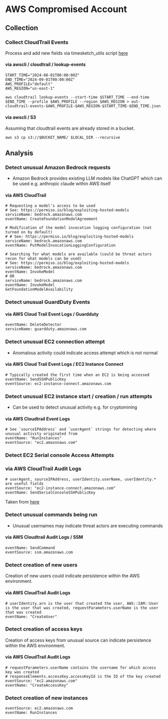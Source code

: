 # AWS Compromised Account

## Collection

### Collect CloudTrail Events

Process and add new fields via timesketch_utils script [here](../gcp_compromised_pod/timesketch_utils)

#### via awscli / cloudtrail / lookup-events

```
START_TIME="2024-08-01T00:00:00Z"
END_TIME="2024-09-01T00:00:00Z"
AWS_PROFILE="default"
AWS_REGION="us-east-1"

aws cloudtrail lookup-events --start-time $START_TIME --end-time $END_TIME --profile $AWS_PROFILE --region $AWS_REGION > out-cloudtrail-events-$AWS_PROFILE-$AWS_REGION-$START_TIME-$END_TIME.json
```

#### via awscli / S3 

Assuming that cloudtrail events are already stored in a bucket.

```
aws s3 cp s3://$BUCKET_NAME/ $LOCAL_DIR --recursive
```

## Analysis

### Detect unusual Amazon Bedrock requests

- Amazon Bedrock provides existing LLM models like ChatGPT which can be used e.g. anthropic claude within AWS itself

#### via AWS CloudTrail

```
# Requesting a model's access to be used
# See: https://permiso.io/blog/exploiting-hosted-models
serviceName: bedrock.amazonaws.com
eventName: CreateFoundationModelAgreement

# Modification of the model invocation logging configuration (not turned on by default)
# # See: https://permiso.io/blog/exploiting-hosted-models
serviceName: bedrock.amazonaws.com
eventName: PutModelInvocationLoggingConfiguration

# Searching for what models are available (could be threat actors recon for what models can be used)
# See: https://permiso.io/blog/exploiting-hosted-models
serviceName: bedrock.amazonaws.com
eventName: InvokeModel
# OR 
serviceName: bedrock.amazonaws.com
eventName: InvokeModel
GetFoundationModelAvailability
```

### Detect unusual GuardDuty Events

#### via AWS Cloud Trail Event Logs / Guardduty

```
eventName: DeleteDetector
serviceName: guardduty.amazonaws.com
```

### Detect unusual EC2 connection attempt

- Anomalous activity could indicate access attempt which is not normal
  
#### via AWS Cloud Trail Event Logs / EC2 Instance Connect

```
# Typically created the first time when an EC2 is being accessed
eventName: SendSSHPublicKey
eventSource: ec2-instance-connect.amazonaws.com
```

### Detect unusual EC2 instance start / creation / run attempts

- Can be used to detect unusual activity e.g. for cryptomining
  
#### via AWS Cloudtrail Event Logs

```
# See `sourceIPAddress` and `userAgent` strings for detecting where unusual activity originated from
eventName: "RunInstances"
eventSource: "ec2.amazonaws.com"
```

### Detect EC2 Serial console Access Attempts

### via AWS CloudTrail Audit Logs

```
# userAgent, sourceIPAddress, userIdentity.userName, userIdentity.* are useful fields 
eventSource: "ec2-instance-connect.amazonaws.com"
eventName: SendSerialConsoleSSHPublicKey
```

Taken from [here](https://unit42.paloaltonetworks.com/cloud-virtual-machine-attack-vectors/)

### Detect unusual commands being run

- Unusual usernames may indicate threat actors are executing commands
  
#### via AWS Cloudtrail Audit Logs / SSM

```
eventName: SendCommand
eventSource: ssm.amazonaws.com
```

### Detect creation of new users

Creation of new users could indicate persistence within the AWS environment.

#### via AWS CloudTrail Audit Logs

```
# userIdentity.arn is the user that created the user, AWS::IAM::User is the user that was created, requestParameters.userName is the user that was created
eventName: "CreateUser"
```

### Detect creation of access keys

Creation of access keys from unusual source can indicate persistence within the AWS environment.

#### via AWS CloudTrail Audit Logs

```
# requestParameters.userName contains the username for which access key was created
# responseElements.accessKey.accessKeyId is the ID of the key created
eventSource: "ec2.amazonaws.com"
eventName: "CreateAccessKey"
```

### Detect creation of new instances

```
eventSource: ec2.amazonaws.com
eventName: RunInstances
```
